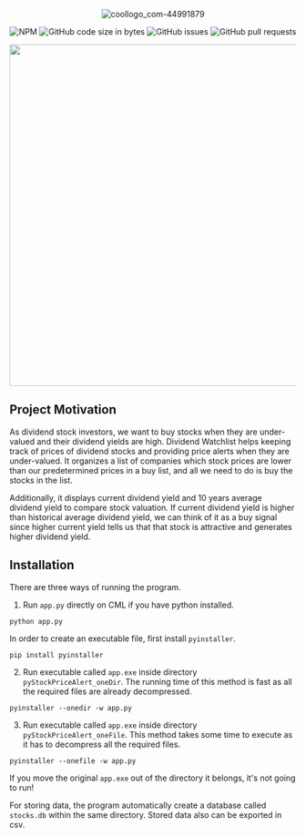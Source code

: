 <div align="center">

  ![coollogo_com-44991879](https://github.com/eshinhw/dividend-watchlist/assets/41933169/5fcf5b43-3377-41a4-98b1-1a5fc4a32b96)

</div>

<div align="center">

  ![NPM](https://img.shields.io/npm/l/nextjs)
  ![GitHub code size in bytes](https://img.shields.io/github/languages/code-size/eshinhw/dividend-watchlist)
  ![GitHub issues](https://img.shields.io/github/issues/eshinhw/dividend-watchlist)
  ![GitHub pull requests](https://img.shields.io/github/issues-pr/eshinhw/dividend-watchlist)
  
</div>

<p align="center">
  <img width="900" height="600" src="https://github.com/eshinhw/dividend-watchlist/assets/41933169/19fa10a2-9f13-48e6-a265-d1e10c22f94d">
</p>

## Project Motivation

As dividend stock investors, we want to buy stocks when they are under-valued and their dividend yields are high. Dividend Watchlist helps keeping track of prices of dividend stocks and providing price alerts when they are under-valued. It organizes a list of companies which stock prices are lower than our predetermined prices in a buy list, and all we need to do is buy the stocks in the list.

Additionally, it displays current dividend yield and 10 years average dividend yield to compare stock valuation. If current dividend yield is higher than historical average dividend yield, we can think of it as a buy signal since higher current yield tells us that that stock is attractive and generates higher dividend yield.

## Installation

There are three ways of running the program.

1. Run `app.py` directly on CML if you have python installed.

```
python app.py
```

In order to create an executable file, first install `pyinstaller`.

```
pip install pyinstaller
```

2. Run executable called `app.exe` inside directory `pyStockPriceAlert_oneDir`. The running time of this method is fast as all the required files are already decompressed.

```
pyinstaller --onedir -w app.py
```

3. Run executable called `app.exe` inside directory `pyStockPriceAlert_oneFile`. This method takes some time to execute as it has to decompress all the required files.

```
pyinstaller --onefile -w app.py
```

If you move the original `app.exe` out of the directory it belongs, it's not going to run!

For storing data, the program automatically create a database called `stocks.db` within the same directory. Stored data also can be exported in csv.

